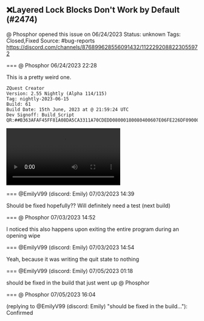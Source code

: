 ## ❌Layered Lock Blocks Don't Work by Default (#2474)
@ Phosphor opened this issue on 06/24/2023
Status: unknown
Tags: Closed,Fixed
Source: #bug-reports https://discord.com/channels/876899628556091432/1122292088223055972


=== @ Phosphor 06/24/2023 22:28

This is a pretty weird one. 
```
ZQuest Creator
Version: 2.55 Nightly (Alpha 114/115)
Tag: nightly-2023-06-15
Build: 61
Build Date: 15th June, 2023 at @ 21:59:24 UTC
Dev Signoff: Build_Script
QR:##B363AFAF45FF81A08DA5CA3311A70CDEDD08000180080400607E06FE226DF0900043020400BF8201128E5864000000000000D01A00000000000000000000000000000000000000000000000000000000098083E61F080000000000000000000000000000##
```
![image](https://cdn.discordapp.com/attachments/1122292088223055972/1122292088923492462/2023-06-24_18-23-07.mp4?ex=65ece275&is=65da6d75&hm=73777a4e22b0111bbc52ff80105e215ada8a167348119d5c29baa1e7c8e3f536&)

=== @EmilyV99 (discord: Emily) 07/03/2023 14:39

Should be fixed hopefully?? Will definitely need a test (next build)

=== @ Phosphor 07/03/2023 14:52

I noticed this also happens upon exiting the entire program during an opening wipe

=== @EmilyV99 (discord: Emily) 07/03/2023 14:54

Yeah, because it was writing the quit state to nothing

=== @EmilyV99 (discord: Emily) 07/05/2023 01:18

should be fixed in the build that just went up @ Phosphor

=== @ Phosphor 07/05/2023 16:04

(replying to @EmilyV99 (discord: Emily) "should be fixed in the build…"): Confirmed
